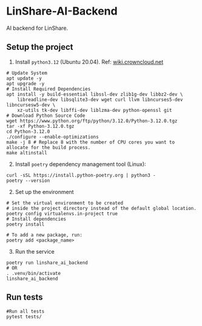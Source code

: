 # LinShare-AI-Backend
AI backend for LinShare.


## Setup the project
1. Install `python3.12` (Ubuntu 20.04). Ref: [wiki.crowncloud.net](https://wiki.crowncloud.net/?How_to_Install_Python_3_12_on_Ubuntu_20_04)
```shell
# Update System
apt update -y
apt upgrade -y
# Install Required Dependencies
apt install -y build-essential libssl-dev zlib1g-dev libbz2-dev \
    libreadline-dev libsqlite3-dev wget curl llvm libncurses5-dev libncursesw5-dev \
    xz-utils tk-dev libffi-dev liblzma-dev python-openssl git
# Download Python Source Code
wget https://www.python.org/ftp/python/3.12.0/Python-3.12.0.tgz
tar -xf Python-3.12.0.tgz
cd Python-3.12.0
./configure --enable-optimizations
make -j 8 # Replace 8 with the number of CPU cores you want to allocate for the build process.
make altinstall
```
2. Install `poetry` dependency management tool (Linux):
```shell
curl -sSL https://install.python-poetry.org | python3 -
poetry --version
```
2. Set up the environment
```shell
# Set the virtual environment to be created 
# inside the project directory instead of the default global location.
poetry config virtualenvs.in-project true
# Install dependencies
poetry install

# To add a new package, run:
poetry add <package_name>
```
3. Run the service
```shell
poetry run linshare_ai_backend
# OR
. .venv/bin/activate
linshare_ai_backend
```

## Run tests
```shell
#Run all tests
pytest tests/
```
